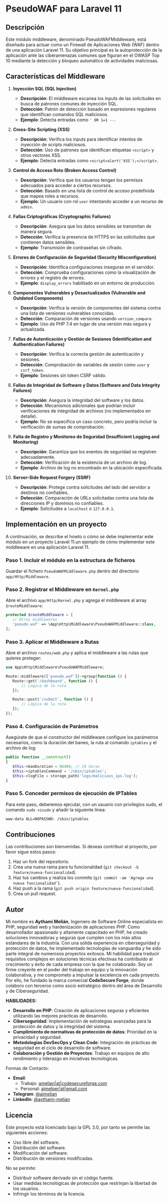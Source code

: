 # PseudoWAF para Laravel 11

## Descripción

Este módulo middleware, denominado PseudoWAFMiddleware, está diseñado para actuar como un Firewall de Aplicaciones Web (WAF) dentro de una aplicación Laravel 11. Su objetivo principal es la autoprotección de la aplicación ante las ciberamenazas comunes que figuran en el OWASP Top 10 mediante la detección y bloqueo automático de actividades maliciosas. 

## Características del Middleware

1. **Inyección SQL (SQL Injection)**   
   - **Descripción**: El middleware escanea los inputs de las solicitudes en busca de patrones comunes de inyección SQL. 
   - **Detección**: Patrón de detección basado en expresiones regulares que identifican comandos SQL maliciosos.
   - **Ejemplo**: Detecta entradas como `' OR 1=1 --`.

2. **Cross-Site Scripting (XSS)**   
   - **Descripción**: Verifica los inputs para identificar intentos de inyección de scripts maliciosos.
   - **Detección**: Uso de patrones que identifican etiquetas `<script>` y otros vectores XSS.
   - **Ejemplo**: Detecta entradas como `<script>alert('XSS');</script>`.

3. **Control de Acceso Roto (Broken Access Control)**   
   - **Descripción**: Verifica que los usuarios tengan los permisos adecuados para acceder a ciertos recursos.
   - **Detección**: Basado en una lista de control de acceso predefinida que mapea roles a recursos.
   - **Ejemplo**: Un usuario con rol `user` intentando acceder a un recurso de `admin`.

4. **Fallas Criptográficas (Cryptographic Failures)**   
   - **Descripción**: Asegura que los datos sensibles se transmitan de manera segura.
   - **Detección**: Verifica la presencia de HTTPS en las solicitudes que contienen datos sensibles.
   - **Ejemplo**: Transmisión de contraseñas sin cifrado.

5. **Errores de Configuración de Seguridad (Security Misconfiguration)**   
   - **Descripción**: Identifica configuraciones inseguras en el servidor.
   - **Detección**: Comprueba configuraciones como la visualización de errores y el registro de errores.
   - **Ejemplo**: `display_errors` habilitado en un entorno de producción.

6. **Componentes Vulnerables y Desactualizados (Vulnerable and Outdated Components)**   
   - **Descripción**: Verifica la versión de componentes del sistema contra una lista de versiones vulnerables conocidas.
   - **Detección**: Comparación de versiones usando `version_compare`.
   - **Ejemplo**: Uso de PHP 7.4 en lugar de una versión más segura y actualizada.

7. **Fallas de Autenticación y Gestión de Sesiones (Identification and Authentication Failures)**   
   - **Descripción**: Verifica la correcta gestión de autenticación y sesiones.
   - **Detección**: Comprobación de variables de sesión como `user` y `csrf_token`.
   - **Ejemplo**: Sesiones sin token CSRF válido.

8. **Fallas de Integridad de Software y Datos (Software and Data Integrity Failures)**   
   - **Descripción**: Asegura la integridad del software y los datos.
   - **Detección**: Mecanismos adicionales que podrían incluir verificaciones de integridad de archivos (no implementados en detalle).
   - **Ejemplo**: No se especifica un caso concreto, pero podría incluir la verificación de sumas de comprobación.

9. **Falta de Registro y Monitoreo de Seguridad (Insufficient Logging and Monitoring)**   
   - **Descripción**: Garantiza que los eventos de seguridad se registren adecuadamente.
   - **Detección**: Verificación de la existencia de un archivo de log.
   - **Ejemplo**: Archivo de log no encontrado en la ubicación especificada.

10. **Server-Side Request Forgery (SSRF)**    
    - **Descripción**: Protege contra solicitudes del lado del servidor a destinos no confiables.
    - **Detección**: Comparación de URLs solicitadas contra una lista de direcciones IP y dominios no confiables.
    - **Ejemplo**: Solicitudes a `localhost` o `127.0.0.1`.

## Implementación en un proyecto

A continuación, se describe el howto o cómo se debe implementar este módulo en un proyecto Laravel 11.un ejemplo de cómo implementar este middleware en una aplicación Laravel 11.

### Paso 1. **Incluir el módulo en la estructura de ficheros**

Guardar el fichero `PseudoWAFMiddleware.php` dentro del directorio `app/Http/Middleware`.

### Paso 2. **Registrar el Middleware en `Kernel.php`**

Abre el archivo `app/Http/Kernel.php` y agrega el middleware al array `$routeMiddleware`:

```php
protected $routeMiddleware = [
   // Otros middlewares
   'pseudo.waf' => \App\Http\Middleware\PseudoWAFMiddleware::class,
];
```

### Paso 3. **Aplicar el Middleware a Rutas**

Abre el archivo `routes/web.php` y aplica el middleware a las rutas que quieres proteger:

```php
use App\Http\Middleware\PseudoWAFMiddleware;

Route::middleware(['pseudo.waf'])->group(function () {
   Route::get('/dashboard', function () {
       // Lógica de la ruta
   });

   Route::post('/submit', function () {
       // Lógica de la ruta
   });
});
```

### Paso 4. **Configuración de Parámetros**

Asegúrate de que el constructor del middleware configure los parámetros necesarios, como la duración del baneo, la ruta al comando `iptables` y el archivo de log:

```php
public function __construct()
{
   $this->banDuration = 86400; // 24 horas
   $this->iptablesCommand = '/sbin/iptables';
   $this->logFile = storage_path('logs/malicious_ips.log');
}
```

### Paso 5. **Conceder permisos de ejecución de IPTables**

Para este paso, deberemos ejecutar, con un usuario con privilegios sudo, el comando `sudo visudo` y añadir la siguiente línea:

```sh
www-data ALL=NOPASSWD: /sbin/iptables
```

## Contribuciones

Las contribuciones son bienvenidas. Si deseas contribuir al proyecto, por favor sigue estos pasos:

1. Haz un fork del repositorio.
2. Crea una nueva rama para tu funcionalidad (`git checkout -b feature/nueva-funcionalidad`).
3. Haz tus cambios y realiza los commits (`git commit -am 'Agrega una nueva funcionalidad'`).
4. Haz push a la rama (`git push origin feature/nueva-funcionalidad`).
5. Crea un pull request.

## Autor

Mi nombre es **Aythami Melián**, Ingeniero de Software Online especialista en PHP, seguridad web y hardenización de aplicaciones PHP.
Como desarrollador apasionado y altamente capacitado en PHP, he creado soluciones innovadoras y seguras que cumplen con los más altos estándares de la industria. Con una sólida experiencia en ciberseguridad y protección de datos, he implementado tecnologías de vanguardia y he sido parte integral de numerosos proyectos exitosos. Mi habilidad para traducir requisitos complejos en soluciones técnicas efectivas ha contribuido al crecimiento y éxito de cada empresa con la que he colaborado. Soy un firme creyente en el poder del trabajo en equipo y la innovación colaborativa, y me comprometo a impulsar la excelencia en cada proyecto. Por ello, he fundado la marca comercial **CodeSecure Forge**, donde colaboro con terceros como socio estratégico dentro del área de Desarrollo y de Ciberseguridad.

**HABILIDADES:**

- **Desarrollo en PHP**: Creación de aplicaciones seguras y eficientes utilizando las mejores prácticas de desarrollo.
- **Ciberseguridad**: Implementación de estrategias avanzadas para la protección de datos y la integridad del sistema.
- **Cumplimiento de normativas de protección de datos**: Prioridad en la privacidad y seguridad.
- **Metodologías DevSecOps y Clean Code**: Integración de prácticas de seguridad en el ciclo de desarrollo de software.
- **Colaboración y Gestión de Proyectos**: Trabajo en equipos de alto rendimiento y liderazgo en iniciativas tecnológicas.

Formas de Contacto:

- **Email**:   
  - Trabajo: [amelian|at|codesecureforge.com](mailto://amelian@codesecureforge.com)
  - Personal: [ajmelper|at|gmail.com](mailto://ajmelper@gmail.com)
- **Telegram**: [@ajmelian](https://t.me/ajmelian)
- **LinkedIn**: [@aythami-melian](https://www.linkedin.com/in/aythami-melian/)

## Licencia

Este proyecto está licenciado bajo la GPL 3.0, por tanto se permite las siguientes acciones:
- Uso libre del software.
- Distribución del software.
- Modificación del software.
- Distribución de versiones modificadas.

No se permite:

- Distribuir software derivado sin el código fuente.
- Usar medidas tecnológicas de protección que restrinjan la libertad de los usuarios.
- Infringir los términos de la licencia.
